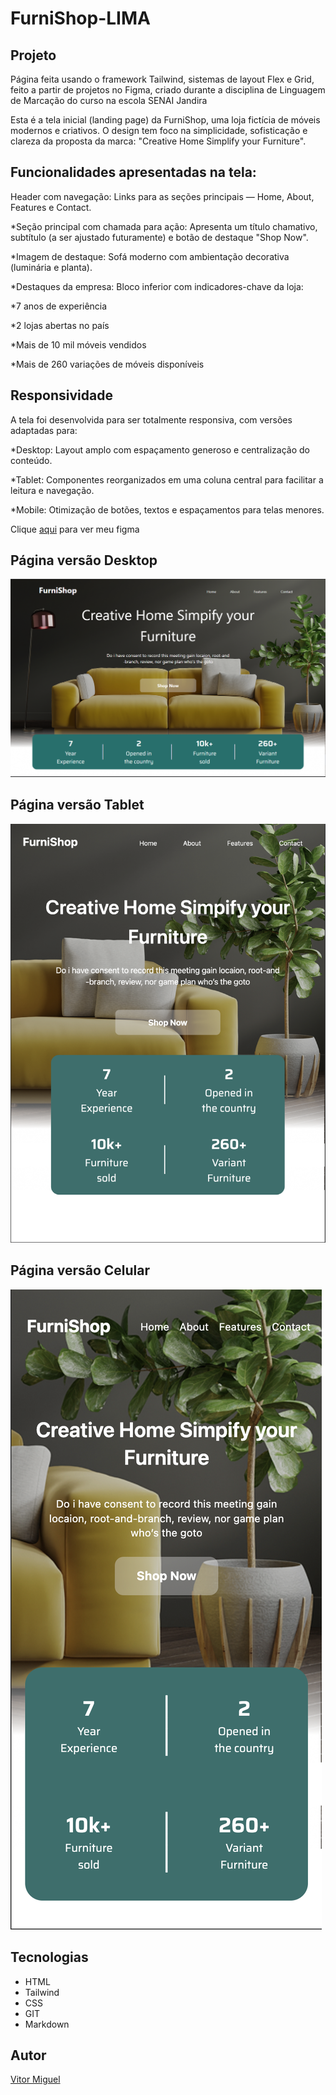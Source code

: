 # FurniShop-LIMA

## Projeto
Página feita usando o framework Tailwind, sistemas de layout Flex e Grid, feito a partir de projetos no Figma, criado durante a disciplina de Linguagem de Marcação do curso na escola SENAI Jandira

Esta é a tela inicial (landing page) da FurniShop, uma loja fictícia de móveis modernos e criativos. O design tem foco na simplicidade, sofisticação e clareza da proposta da marca: "Creative Home Simplify your Furniture".

## Funcionalidades apresentadas na tela:
Header com navegação: Links para as seções principais — Home, About, Features e Contact.

*Seção principal com chamada para ação: Apresenta um título chamativo, subtítulo (a ser ajustado futuramente) e botão de destaque "Shop Now".

*Imagem de destaque: Sofá moderno com ambientação decorativa (luminária e planta).

*Destaques da empresa: Bloco inferior com indicadores-chave da loja:

*7 anos de experiência

*2 lojas abertas no país

*Mais de 10 mil móveis vendidos

*Mais de 260 variações de móveis disponíveis

## Responsividade
A tela foi desenvolvida para ser totalmente responsiva, com versões adaptadas para:

*Desktop: Layout amplo com espaçamento generoso e centralização do conteúdo.

*Tablet: Componentes reorganizados em uma coluna central para facilitar a leitura e navegação.

*Mobile: Otimização de botões, textos e espaçamentos para telas menores.

Clique [aqui](https://www.figma.com/design/3fhPKZeLdNySNB7BgcgJs4/lima---FurniShop--Copy-?node-id=2001-49&t=IKu3VgUUX89DQlAu-0) para ver meu figma

## Página versão Desktop
![](./img/preview-PC.png)

## Página versão Tablet
![](./img/preview-Tablet.png)

## Página versão Celular
![](./img/preview-Celular.png)

## Tecnologias
* HTML
* Tailwind
* CSS
* GIT
* Markdown

## Autor
[Vitor Miguel](https://www.linkedin.com/in/vitor-miguel-673806350/)
